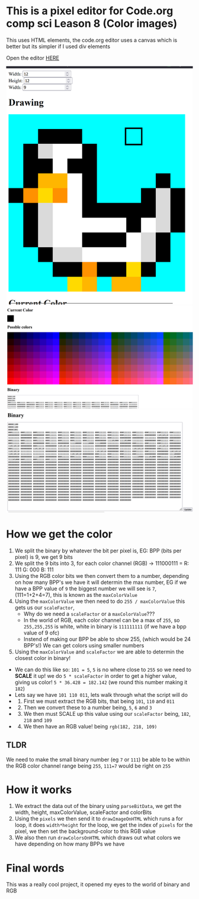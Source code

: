 # This is a pixel editor for Code.org comp sci Leason 8 (Color images)

This uses HTML elements, the code.org editor uses a canvas which is better but its simpler if I used div elements

Open the editor [HERE](https://airplanegobrr-trash.github.io/comp-sci/Unit1/Leason8/pixelDrawer.html)

![alt text](pictures/image.png)
![alt text](pictures/image-1.png)
![alt text](pictures/image-2.png)

# How we get the color

1. We split the binary by whatever the bit per pixel is, EG: BPP (bits per pixel) is 9, we get 9 bits
2. We split the 9 bits into 3, for each color channel (RGB) -> 111000111 = R: 111 G: 000 B: 111
3. Using the RGB color bits we then convert them to a number, depending on how many BPP's we have it will determin the max number, EG if we have a BPP value of `9` the biggest number we will see is `7`, (111=1+2+4=7), this is known as the `maxColorValue`
4. Using the `maxColorValue` we then need to do `255 / maxColorValue` this gets us our `scaleFactor`,
   - Why do we need a `scaleFactor` or a `maxColorValue`???
    - In the world of RGB, each color channel can be a max of `255`, so `255,255,255` is white, white in binary is `111111111` (if we have a bpp value of 9 ofc)
    - Instend of making our BPP be able to show 255, (which would be 24 BPP's!) We can get colors using smaller numbers
5. Using the `maxColorValue` and `scaleFactor` we are able to determin the closest color in binary! 
 - We can do this like so: `101 = 5`, `5` is no where close to `255` so we need to **SCALE** it up! we do `5 * scaleFactor` in order to get a higher value, giving us color! `5 * 36.428 = 182.142` (we round this number making it `182`)
 - Lets say we have `101 110 011`, lets walk through what the script will do
 - 1. First we must extract the RGB bits, that being `101`, `110` and `011`
 - 2. Then we convert these to a number being, `5`, `6` and `3`
 - 3. We then must SCALE up this value using our `scaleFactor` being, `182`, `218` and `109`
 - 4. We then have an RGB value! being `rgb(182, 218, 109)`

## TLDR
We need to make the small binary number (eg `7` or `111`) be able to be within the RGB color channel range being `255`, `111=7` would be right on `255`

# How it works

1. We extract the data out of the binary using `parseBitData`, we get the width, height, maxColorValue, scaleFactor and colorBits
2. Using the `pixels` we then send it to `drawImageOnHTML` which runs a for loop, it does `width*height` for the loop, we get the index of `pixels` for the pixel, we then set the background-color to this RGB value
3. We also then run `drawColorsOnHTML` which draws out what colors we have depending on how many BPPs we have


# Final words

This was a really cool project, it opened my eyes to the world of binary and RGB